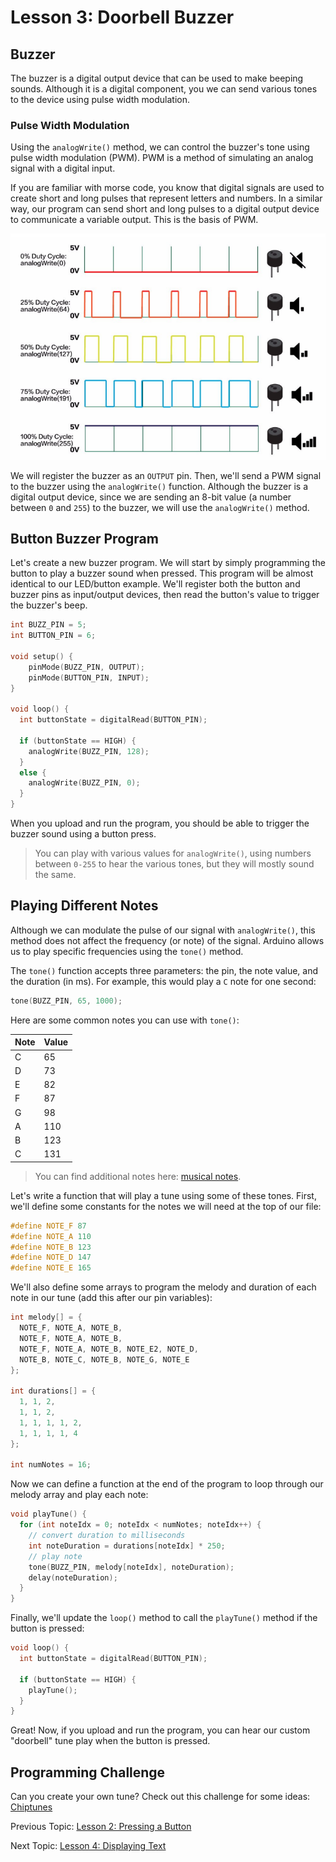 # Lesson 3: Doorbell Buzzer

## Buzzer

The buzzer is a digital output device that can be used to make beeping sounds. Although it is a digital component, you we can send various tones to the device using pulse width modulation.

### Pulse Width Modulation

Using the `analogWrite()` method, we can control the buzzer's tone using pulse width modulation (PWM). PWM is a method of simulating an analog signal with a digital input.

If you are familiar with morse code, you know that digital signals are used to create short and long pulses that represent letters and numbers. In a similar way, our program can send short and long pulses to a digital output device to communicate a variable output. This is the basis of PWM.

![pwm](assets/pwm.png)

We will register the buzzer as an `OUTPUT` pin. Then, we'll send a PWM signal to the buzzer using the `analogWrite()` function. Although the buzzer is a digital output device, since we are sending an 8-bit value (a number between `0` and `255`) to the buzzer, we will use the `analogWrite()` method.

## Button Buzzer Program

Let's create a new buzzer program. We will start by simply programming the button to play a buzzer sound when pressed. This program will be almost identical to our LED/button example. We'll register both the button and buzzer pins as input/output devices, then read the button's value to trigger the buzzer's beep.

```c++
int BUZZ_PIN = 5;
int BUTTON_PIN = 6;

void setup() {
    pinMode(BUZZ_PIN, OUTPUT);
    pinMode(BUTTON_PIN, INPUT);
}

void loop() {
  int buttonState = digitalRead(BUTTON_PIN);

  if (buttonState == HIGH) {
    analogWrite(BUZZ_PIN, 128);
  }
  else {
    analogWrite(BUZZ_PIN, 0);
  }
}
```

When you upload and run the program, you should be able to trigger the buzzer sound using a button press.

> You can play with various values for `analogWrite()`, using numbers between `0-255` to hear the various tones, but they will mostly sound the same.

## Playing Different Notes

Although we can modulate the pulse of our signal with `analogWrite()`, this method does not affect the frequency (or note) of the signal. Arduino allows us to play specific frequencies using the `tone()` method.

The `tone()` function accepts three parameters: the pin, the note value, and the duration (in ms). For example, this would play a `C` note for one second:

```c++
tone(BUZZ_PIN, 65, 1000);
```

Here are some common notes you can use with `tone()`:

| Note | Value |
| --- | --- |
| C | 65 |
| D | 73 |
| E | 82 |
| F | 87 |
| G | 98 |
| A | 110 |
| B | 123 |
| C | 131 |

> You can find additional notes here: [musical notes](https://github.com/bhagman/Tone#musical-notes).

Let's write a function that will play a tune using some of these tones. First, we'll define some constants for the notes we will need at the top of our file:

```c++
#define NOTE_F 87
#define NOTE_A 110
#define NOTE_B 123
#define NOTE_D 147
#define NOTE_E 165
```

We'll also define some arrays to program the melody and duration of each note in our tune (add this after our pin variables):

```c++
int melody[] = {
  NOTE_F, NOTE_A, NOTE_B,
  NOTE_F, NOTE_A, NOTE_B,
  NOTE_F, NOTE_A, NOTE_B, NOTE_E2, NOTE_D,
  NOTE_B, NOTE_C, NOTE_B, NOTE_G, NOTE_E
};

int durations[] = {
  1, 1, 2,
  1, 1, 2,
  1, 1, 1, 1, 2,
  1, 1, 1, 1, 4
};

int numNotes = 16;
```

Now we can define a function at the end of the program to loop through our melody array and play each note:

```c++
void playTune() {
  for (int noteIdx = 0; noteIdx < numNotes; noteIdx++) {
    // convert duration to milliseconds
    int noteDuration = durations[noteIdx] * 250;
    // play note
    tone(BUZZ_PIN, melody[noteIdx], noteDuration);
    delay(noteDuration);
  }
}
```

Finally, we'll update the `loop()` method to call the `playTune()` method if the button is pressed:

```c++
void loop() {
  int buttonState = digitalRead(BUTTON_PIN);

  if (buttonState == HIGH) {
    playTune();
  }
}
```

Great! Now, if you upload and run the program, you can hear our custom "doorbell" tune play when the button is pressed.

## Programming Challenge

Can you create your own tune? Check out this challenge for some ideas: [Chiptunes](/Challenges.md#chiptunes)

Previous Topic: [Lesson 2: Pressing a Button](/Lesson02_Button.md)

Next Topic: [Lesson 4: Displaying Text](/Lesson04_OLED.md)
